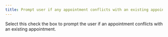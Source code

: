 ```yaml
---
title: Prompt user if any appointment conflicts with an existing appointment
---
```



Select this check the box to prompt the user if an appointment conflicts  with an existing appointment.
